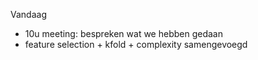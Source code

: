 Vandaag
- 10u meeting: bespreken wat we hebben gedaan
- feature selection + kfold + complexity samengevoegd
